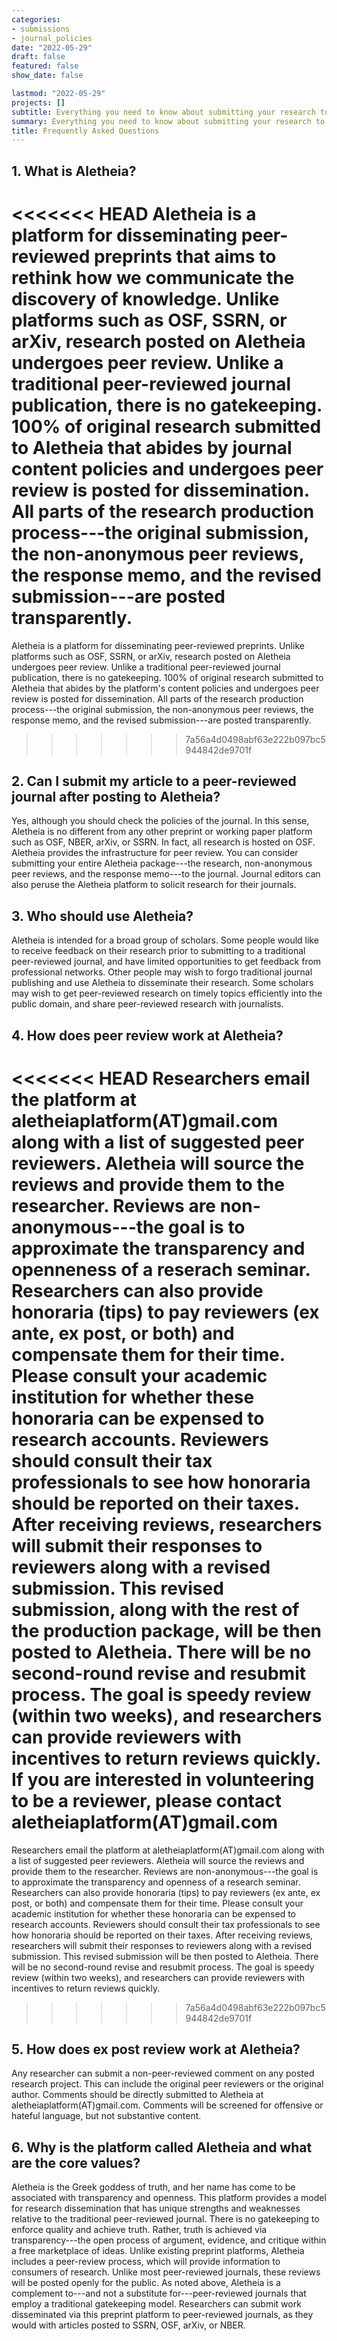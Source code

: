 ```yaml
---
categories:
- submissions
- journal_policies
date: "2022-05-29"
draft: false
featured: false
show_date: false

lastmod: "2022-05-29"
projects: []
subtitle: Everything you need to know about submitting your research to *Aletheia*.
summary: Everything you need to know about submitting your research to *Aletheia*.
title: Frequently Asked Questions
---
```


## 1. What is Aletheia? 

<<<<<<< HEAD
Aletheia is a platform for disseminating peer-reviewed preprints that aims to rethink how we communicate the discovery of knowledge. Unlike platforms such as OSF, SSRN, or arXiv, research posted on Aletheia undergoes peer review. Unlike a traditional peer-reviewed journal publication, there is no gatekeeping. 100\% of original research submitted to Aletheia that abides by journal content policies and undergoes peer review is posted for dissemination. All parts of the research production process---the original submission, the non-anonymous peer reviews, the response memo, and the revised submission---are posted transparently. 
=======
Aletheia is a platform for disseminating peer-reviewed preprints. Unlike platforms such as OSF, SSRN, or arXiv, research posted on Aletheia undergoes peer review. Unlike a traditional peer-reviewed journal publication, there is no gatekeeping. 100\% of original research submitted to Aletheia that abides by the platform's content policies and undergoes peer review is posted for dissemination. All parts of the research production process---the original submission, the non-anonymous peer reviews, the response memo, and the revised submission---are posted transparently. 
>>>>>>> 7a56a4d0498abf63e222b097bc5944842de9701f

## 2. Can I submit my article to a peer-reviewed journal after posting to Aletheia?

Yes, although you should check the policies of the journal. In this sense, Aletheia is no different from any other preprint or working paper platform such as OSF, NBER, arXiv, or SSRN. In fact, all research is hosted on OSF. Aletheia provides the infrastructure for peer review. You can consider submitting your entire Aletheia package---the research, non-anonymous peer reviews, and the response memo---to the journal. Journal editors can also peruse the Aletheia platform to solicit research for their journals.

## 3. Who should use Aletheia?

Aletheia is intended for a broad group of scholars. Some people would like to receive feedback on their research prior to submitting to a traditional peer-reviewed journal, and have limited opportunities to get feedback from professional networks. Other people may wish to forgo traditional journal publishing and use Aletheia to disseminate their research. Some scholars may wish to get peer-reviewed research on timely topics efficiently into the public domain, and share peer-reviewed research with journalists. 

## 4. How does peer review work at Aletheia?

<<<<<<< HEAD
Researchers email the platform at aletheiaplatform(AT)gmail.com along with a list of suggested peer reviewers. Aletheia will source the reviews and provide them to the researcher. Reviews are non-anonymous---the goal is to approximate the transparency and openneness of a reserach seminar. Researchers can also provide honoraria (tips) to pay reviewers (ex ante, ex post, or both) and compensate them for their time. Please consult your academic institution for whether these honoraria can be expensed to research accounts. Reviewers should consult their tax professionals to see how honoraria should be reported on their taxes. After receiving reviews, researchers will submit their responses to reviewers along with a revised submission. This revised submission, along with the rest of the production package, will be then posted to Aletheia. There will be no second-round revise and resubmit process. The goal is speedy review (within two weeks), and researchers can provide reviewers with incentives to return reviews quickly. If you are interested in volunteering to be a reviewer, please contact aletheiaplatform(AT)gmail.com
=======
Researchers email the platform at aletheiaplatform(AT)gmail.com along with a list of suggested peer reviewers. Aletheia will source the reviews and provide them to the researcher. Reviews are non-anonymous---the goal is to approximate the transparency and openness of a research seminar. Researchers can also provide honoraria (tips) to pay reviewers (ex ante, ex post, or both) and compensate them for their time. Please consult your academic institution for whether these honoraria can be expensed to research accounts. Reviewers should consult their tax professionals to see how honoraria should be reported on their taxes. After receiving reviews, researchers will submit their responses to reviewers along with a revised submission. This revised submission will be then posted to Aletheia. There will be no second-round revise and resubmit process. The goal is speedy review (within two weeks), and researchers can provide reviewers with incentives to return reviews quickly.
>>>>>>> 7a56a4d0498abf63e222b097bc5944842de9701f

## 5. How does ex post review work at Aletheia?

Any researcher can submit a non-peer-reviewed comment on any posted research project. This can include the original peer reviewers or the original author. Comments should be directly submitted to Aletheia at aletheiaplatform(AT)gmail.com. Comments will be screened for offensive or hateful language, but not substantive content.

## 6. Why is the platform called Aletheia and what are the core values?

Aletheia is the Greek goddess of truth, and her name has come to be associated with transparency and openness. This platform provides a model for research dissemination that has unique strengths and weaknesses relative to the traditional peer-reviewed journal. There is no gatekeeping to enforce quality and achieve truth. Rather, truth is achieved via transparency---the open process of argument, evidence, and critique within a free marketplace of ideas. Unlike existing preprint platforms, Aletheia includes a peer-review process, which will provide information to consumers of research. Unlike most peer-reviewed journals, these reviews will be posted openly for the public. As noted above, Aletheia is a complement to---and not a substitute for---peer-reviewed journals that employ a traditional gatekeeping model. Researchers can submit work disseminated via this preprint platform to peer-reviewed journals, as they would with articles posted to SSRN, OSF, arXiv, or NBER.
